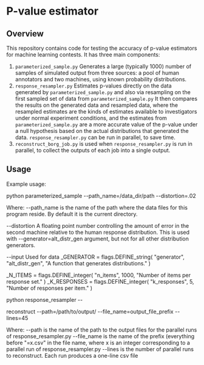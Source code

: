 # P-value estimator

## Overview
This repository contains code for testing the accuracy of p-value estimators for
machine learning contests. 
It has three main components:

   1. `parameterized_sample.py` Generates a large (typically 1000) number of
   samples of simulated output from three sources: a
   pool of human annotators and two machines, using known probability
   distributions.
   2. `response_resampler.py` Estimates p-values directly on the data generated
   by `parameterized_sample.py` and also via resampling on the first sampled set
   of data from `parameterized_sample.py` It then compares the results on the
   generated data and resampled data, where the resampled estimates are the
   kinds of estimates available to investigators under normal experiment
   conditions, and the estimates from `parameterized_sample.py` are a more
   accurate value of the p-value under a null hypothesis based on the actual
   distributions that generated the data. `response_resampler.py` can be run
   in parallel, to save time.
   3. `reconstruct_borg_job.py` is used when `response_resampler.py` is run in
   parallel, to collect the outputs of each job into a single output.

## Usage
Example usage:

python parameterized_sample --path_name=/data_dir/path --distortion=.02

Where:
--path_name is the name of the path where the data files for this program
reside. By default it is the current directory.

--distortion A floating point number controlling the amount of error in the
second machine relative to the human response distribution. This is used with
--generator=alt_distr_gen argument, but not for all other distribution
generators.

--input Used for data
_GENERATOR = flags.DEFINE_string(
    "generator", "alt_distr_gen", "A function that generates distributions."
)

_N_ITEMS = flags.DEFINE_integer(
    "n_items", 1000, "Number of items per response set."
)
_K_RESPONSES = flags.DEFINE_integer(
    "k_responses", 5, "Number of responses per item."
)


python response_resampler --

reconstruct --path=/path/to/output/ --file_name=output_file_prefix --lines=45

Where:
--path is the name of the path to the output files for the parallel runs
of response_resampler.py
--file_name is the name of the prefix (everything before "=x.csv" in the file
name, where x is an integer corresponding to a parallel run of
response_resampler.py
--lines is the number of parallel runs to reconstruct.
Each run produces a one-line csv file
